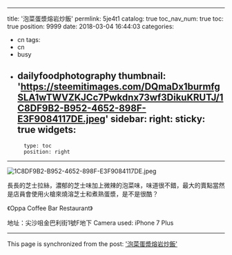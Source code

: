
---
title: '泡菜蛋漿熔岩炒飯'
permlink: 5je4t1
catalog: true
toc_nav_num: true
toc: true
position: 9999
date: 2018-03-04 16:44:03
categories:
- cn
tags:
- cn
- busy
- dailyfoodphotography
thumbnail: 'https://steemitimages.com/DQmaDx1burmfgSLA1wTWVZKJCc7Pwkdnx73wf3DikuKRUTJ/1C8DF9B2-B952-4652-898F-E3F9084117DE.jpeg'
sidebar:
    right:
        sticky: true
widgets:
    -
        type: toc
        position: right
---




![1C8DF9B2-B952-4652-898F-E3F9084117DE.jpeg](https://steemitimages.com/DQmaDx1burmfgSLA1wTWVZKJCc7Pwkdnx73wf3DikuKRUTJ/1C8DF9B2-B952-4652-898F-E3F9084117DE.jpeg)

長長的芝士拉絲，濃郁的芝士味加上微辣的泡菜味，味道很不錯，最大的賣點當然是店員會使用火槍來燒溶芝士和煮熟蛋漿，是不是很酷？

《Oppa Coffee Bar Restaurant》

地址：尖沙咀金巴利街1號F地下
Camera used: iPhone 7 Plus

- - -

This page is synchronized from the post: ['泡菜蛋漿熔岩炒飯'](https://steemit.com/@htliao/5je4t1)
